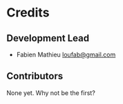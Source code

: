 # Credits

## Development Lead

- Fabien Mathieu <loufab@gmail.com>

## Contributors

None yet. Why not be the first?
